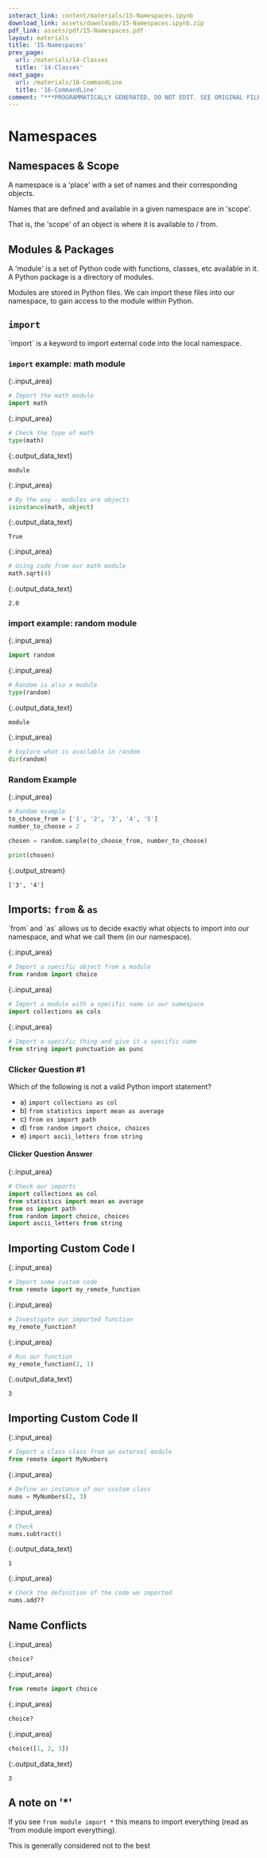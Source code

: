 ```yaml
---
interact_link: content/materials/15-Namespaces.ipynb
download_link: assets/downloads/15-Namespaces.ipynb.zip
pdf_link: assets/pdf/15-Namespaces.pdf
layout: materials
title: '15-Namespaces'
prev_page:
  url: /materials/14-Classes
  title: '14-Classes'
next_page:
  url: /materials/16-CommandLine
  title: '16-CommandLine'
comment: "***PROGRAMMATICALLY GENERATED, DO NOT EDIT. SEE ORIGINAL FILES IN /content***"
---
```


# Namespaces

## Namespaces & Scope

<div class="alert alert-success">
A namespace is a 'place' with a set of names and their corresponding objects.
</div>

Names that are defined and available in a given namespace are in 'scope'.

That is, the 'scope' of an object is where it is available to / from. 

## Modules & Packages

<div class="alert alert-success">
A 'module' is a set of Python code with functions, classes, etc available in it. A Python package is a directory of modules.
</div>

Modules are stored in Python files. We can import these files into our namespace, to gain access to the module within Python.

## `import`

<div class="alert alert-success">
`import` is a keyword to import external code into the local namespace.
</div>

### `import` example: math module



{:.input_area}
```python
# Import the math module
import math
```




{:.input_area}
```python
# Check the type of math
type(math)
```





{:.output_data_text}
```
module
```





{:.input_area}
```python
# By the way - modules are objects
isinstance(math, object)
```





{:.output_data_text}
```
True
```





{:.input_area}
```python
# Using code from our math module
math.sqrt(4)
```





{:.output_data_text}
```
2.0
```



### import example: random module



{:.input_area}
```python
import random
```




{:.input_area}
```python
# Random is also a module
type(random)
```





{:.output_data_text}
```
module
```





{:.input_area}
```python
# Explore what is available in random
dir(random)
```


### Random Example



{:.input_area}
```python
# Random example
to_choose_from = ['1', '2', '3', '4', '5']
number_to_choose = 2

chosen = random.sample(to_choose_from, number_to_choose)

print(chosen)
```


{:.output_stream}
```
['3', '4']

```

## Imports: `from` & `as`

<div class="alert alert-success">
`from` and `as` allows us to decide exactly what objects to import into our namespace, and what we call them (in our namespace).
</div>



{:.input_area}
```python
# Import a specific object from a module
from random import choice
```




{:.input_area}
```python
# Import a module with a specific name in our namespace
import collections as cols
```




{:.input_area}
```python
# Import a specific thing and give it a specific name
from string import punctuation as punc
```


### Clicker Question #1

Which of the following is not a valid Python import statement?

- a) `import collections as col`
- b) `from statistics import mean as average`
- c) `from os import path`
- d) `from random import choice, choices`
- e) `import ascii_letters from string`

#### Clicker Question Answer



{:.input_area}
```python
# Check our imports
import collections as col
from statistics import mean as average
from os import path
from random import choice, choices
import ascii_letters from string
```


## Importing Custom Code I



{:.input_area}
```python
# Import some custom code
from remote import my_remote_function
```




{:.input_area}
```python
# Investigate our imported function
my_remote_function?
```




{:.input_area}
```python
# Run our function
my_remote_function(2, 1)
```





{:.output_data_text}
```
3
```



## Importing Custom Code II



{:.input_area}
```python
# Import a class class from an external module
from remote import MyNumbers
```




{:.input_area}
```python
# Define an instance of our custom class
nums = MyNumbers(2, 3)
```




{:.input_area}
```python
# Check 
nums.subtract()
```





{:.output_data_text}
```
1
```





{:.input_area}
```python
# Check the definition of the code we imported
nums.add??
```


## Name Conflicts



{:.input_area}
```python
choice?
```




{:.input_area}
```python
from remote import choice
```




{:.input_area}
```python
choice?
```




{:.input_area}
```python
choice([1, 2, 3])
```





{:.output_data_text}
```
3
```



## A note on '*'

If you see `from module import *` this means to import everything (read as 'from module import everything). 

This is generally considered not to the best 
